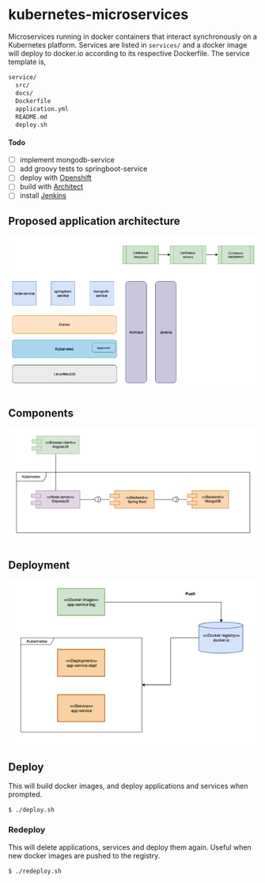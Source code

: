 # kubernetes-microservices
Microservices running in docker containers that interact synchronously on a Kubernetes platform. Services are listed in `services/` and a docker image will deploy to docker.io according to its respective Dockerfile. The service template is,

```
service/
  src/
  docs/
  Dockerfile
  application.yml
  README.md
  deploy.sh
```

#### Todo
- [ ] implement mongodb-service
- [ ] add groovy tests to springboot-service
- [ ] deploy with [Openshift](https://www.openshift.com/)
- [ ] build with [Architect](https://github.com/Skatteetaten/architect)
- [ ] install [Jenkins](https://jenkins.io/)

## Proposed application architecture
![Component diagram](/docs/Application_architecture.png)
## Components
![Component diagram](/docs/Component_diagram.png)
## Deployment
![Component diagram](/docs/Deployment_diagram.png)

## Deploy
This will build docker images, and deploy applications and services when prompted.
```
$ ./deploy.sh
```
### Redeploy
This will delete applications, services and deploy them again. Useful when new docker images are pushed to the registry.
```
$ ./redeploy.sh
```


